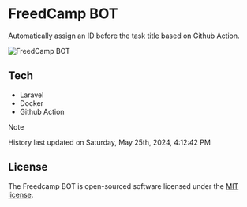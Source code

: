 # FreedCamp BOT

Automatically assign an ID before the task title based on Github Action.

![FreedCamp BOT](https://repository-images.githubusercontent.com/737932867/7d34798b-2680-471c-b089-a78a718d3d6a)

## Tech

- Laravel
- Docker
- Github Action

> [!NOTE]  
> History last updated on Saturday, May 25th, 2024, 4:12:42 PM

## License

The Freedcamp BOT is open-sourced software licensed under the [MIT license](https://opensource.org/licenses/MIT).
